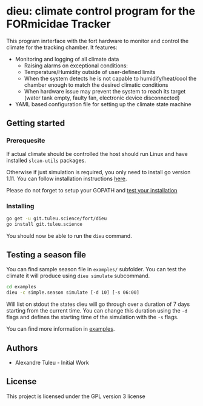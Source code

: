 # dieu: climate control program for the FORmicidae Tracker

This program inrterface with the fort hardware to monitor and control
the climate for the tracking chamber. It features:

* Monitoring and logging of all climate data
  * Raising alarms on exceptional conditions:
  * Temperature/Humidity outside of user-defined limits
  * When the system detects he is not capable to humidify/heat/cool
    the chamber enough to match the desired climatic conditions
  * When hardware issue may prevent the system to reach its target
    (water tank empty, faulty fan, electronic device disconnected)
* YAML based configuration file for setting up the climate state
  machine

## Getting started

### Prerequesite

If actual climate should be controlled the host should run Linux and
have installed `slcan-utils` packages.

Otherwise if just simulation is required, you only need to install go
version 1.11. You can follow installation instructions
[here](https://golang.org/doc/install).

Please do not forget to setup your GOPATH and [test your
installation](https://golang.org/doc/install#testing)

### Installing

``` bash
go get -u git.tuleu.science/fort/dieu
go install git.tuleu.science
```

You should now be able to run the `dieu` command.


## Testing a season file

You can find sample season file in `examples/` subfolder. You can test
the climate it will produce using `dieu simulate` subcommand.

``` bash
cd examples
dieu -c simple.season simulate [-d 10] [-s 06:00]
```

Will list on stdout the states dieu will go through over a duration of
7 days starting from the current time. You can change this duration
using the `-d` flags and defines the starting time of the simulation
with the `-s` flags.


You can find more information in 
[examples](/fort/dieu/src/master/examples/list.md).


## Authors

  * Alexandre Tuleu - Initial Work

## License

This project is licensed under the GPL version 3 license
